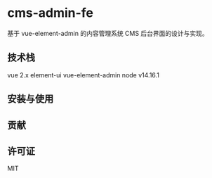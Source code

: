 # cms-admin-fe
基于 vue-element-admin 的内容管理系统 CMS 后台界面的设计与实现。

## 技术栈
vue 2.x
element-ui
vue-element-admin 
node v14.16.1



## 安装与使用




## 贡献


## 许可证
MIT
